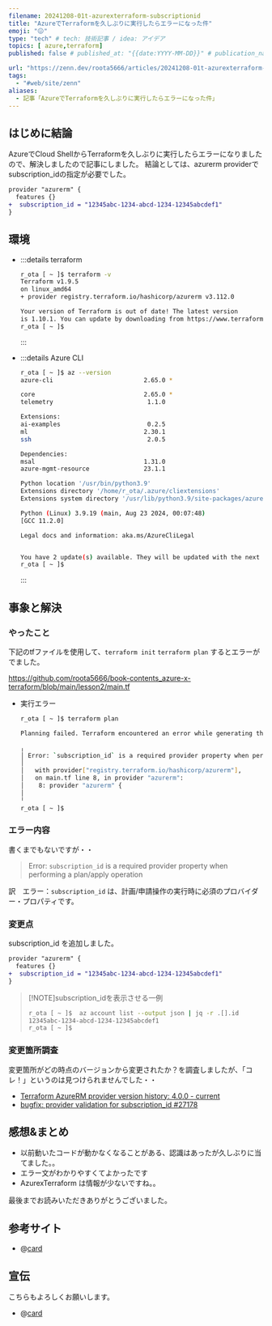 ```yaml
---
filename: 20241208-01t-azurexterraform-subscriptionid
title: "AzureでTerraformを久しぶりに実行したらエラーになった件"
emoji: "😖"
type: "tech" # tech: 技術記事 / idea: アイデア
topics: [ azure,terraform]
published: false # published_at: "{{date:YYYY-MM-DD}}" # publication_name: "ap_com"

url: "https://zenn.dev/roota5666/articles/20241208-01t-azurexterraform-subscriptionid"
tags:
  - "#web/site/zenn"
aliases:
  - 記事「AzureでTerraformを久しぶりに実行したらエラーになった件」
---
```


## はじめに結論

AzureでCloud ShellからTerraformを久しぶりに実行したらエラーになりましたので、解決しましたので記事にしました。
結論としては、azurerm providerでsubscription_idの指定が必要でした。

```diff
provider "azurerm" {
  features {}
+  subscription_id = "12345abc-1234-abcd-1234-12345abcdef1"
}
```

## 環境

- :::details terraform

  ```bash
  r_ota [ ~ ]$ terraform -v 
  Terraform v1.9.5
  on linux_amd64
  + provider registry.terraform.io/hashicorp/azurerm v3.112.0
  
  Your version of Terraform is out of date! The latest version
  is 1.10.1. You can update by downloading from https://www.terraform.io/downloads.html
  r_ota [ ~ ]$ 
  ```

  :::

- :::details Azure CLI

  ```bash
  r_ota [ ~ ]$ az --version
  azure-cli                         2.65.0 *
  
  core                              2.65.0 *
  telemetry                          1.1.0
  
  Extensions:
  ai-examples                        0.2.5
  ml                                2.30.1
  ssh                                2.0.5
  
  Dependencies:
  msal                              1.31.0
  azure-mgmt-resource               23.1.1
  
  Python location '/usr/bin/python3.9'
  Extensions directory '/home/r_ota/.azure/cliextensions'
  Extensions system directory '/usr/lib/python3.9/site-packages/azure-cli-extensions'
  
  Python (Linux) 3.9.19 (main, Aug 23 2024, 00:07:48) 
  [GCC 11.2.0]
  
  Legal docs and information: aka.ms/AzureCliLegal
  
  
  You have 2 update(s) available. They will be updated with the next build of Cloud Shell.
  r_ota [ ~ ]$ 
  ```

  :::

## 事象と解決

### やったこと

下記のtfファイルを使用して、`terraform init` `terraform plan` するとエラーがでました。

https://github.com/roota5666/book-contents_azure-x-terraform/blob/main/lesson2/main.tf

- 実行エラー

  ```bash
  r_ota [ ~ ]$ terraform plan
  
  Planning failed. Terraform encountered an error while generating this plan.
  
  ╷
  │ Error: `subscription_id` is a required provider property when performing a plan/apply operation
  │ 
  │   with provider["registry.terraform.io/hashicorp/azurerm"],
  │   on main.tf line 8, in provider "azurerm":
  │    8: provider "azurerm" {
  │ 
  ╵
  r_ota [ ~ ]$ 
  ```

### エラー内容

書くまでもないですが・・

>Error: `subscription_id` is a required provider property when performing a plan/apply operation

訳　エラー：`subscription_id` は、計画/申請操作の実行時に必須のプロバイダー・プロパティです。

### 変更点

subscription_id を追加しました。

```diff
provider "azurerm" {
  features {}
+  subscription_id = "12345abc-1234-abcd-1234-12345abcdef1"
}
```

> [!NOTE]subscription_idを表示させる一例
>
> ```bash
> r_ota [ ~ ]$  az account list --output json | jq -r .[].id
> 12345abc-1234-abcd-1234-12345abcdef1
> r_ota [ ~ ]$
> ```

### 変更箇所調査

変更箇所がどの時点のバージョンから変更されたか？を調査しましたが、「コレ！」というのは見つけられませんでした・・

- [Terraform AzureRM provider version history: 4.0.0 - current](https://learn.microsoft.com/en-us/azure/developer/terraform/provider-version-history-azurerm-4-0-0-to-current)
- [bugfix: provider validation for subscription_id #27178](https://github.com/hashicorp/terraform-provider-azurerm/pull/27178)

## 感想&まとめ

- 以前動いたコードが動かなくなることがある、認識はあったが久しぶりに当てました。。
- エラー文がわかりやすくてよかったです
- AzurexTerraform は情報が少ないですね。。

最後までお読みいただきありがとうございました。

## 参考サイト

- @[card](https://registry.terraform.io/providers/hashicorp/azurerm/latest/docs/data-sources/subscription)

## 宣伝

こちらもよろしくお願いします。

- @[card](https://zenn.dev/roota5666/books/azure-x-terraform)
